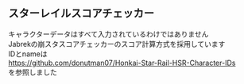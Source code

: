 ## スターレイルスコアチェッカー
キャラクターデータはすべて入力されているわけではありません<br>
Jabrekの崩スタスコアチェッカーのスコア計算方式を採用しています
<br>
IDとnameは
<br>
https://github.com/donutman07/Honkai-Star-Rail-HSR-Character-IDs
<br>
を参照しました
